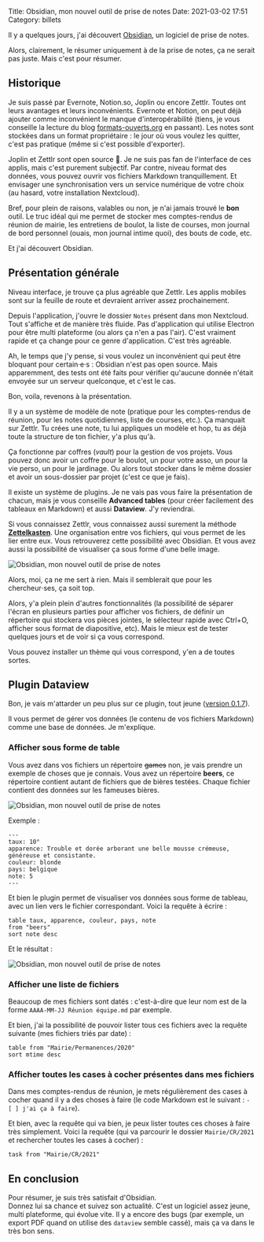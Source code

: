 Title: Obsidian, mon nouvel outil de prise de notes
Date: 2021-03-02 17:51
Category: billets

Il y a quelques jours, j'ai découvert [Obsidian](https://obsidian.md/), un logiciel de prise de notes.

Alors, clairement, le résumer uniquement à de la prise de notes, ça ne serait pas juste. Mais c'est pour résumer.

## Historique

Je suis passé par Evernote, Notion.so, Joplin ou encore Zettlr. Toutes ont leurs avantages et leurs inconvénients. Evernote et Notion, on peut déjà ajouter comme inconvénient le manque d'interopérabilité (tiens, je vous conseille la lecture du blog [formats-ouverts.org](https://formats-ouverts.org/) en passant). Les notes sont stockées dans un format propriétaire : le jour où vous voulez les quitter, c'est pas pratique (même si c'est possible d'exporter).

Joplin et Zettlr sont open source 🎉. Je ne suis pas fan de l'interface de ces applis, mais c'est purement subjectif. Par contre, niveau format des données, vous pouvez ouvrir vos fichiers Markdown tranquillement. Et envisager une synchronisation vers un service numérique de votre choix (au hasard, votre installation Nextcloud).

Bref, pour plein de raisons, valables ou non, je n'ai jamais trouvé le **bon** outil. Le truc idéal qui me permet de stocker mes comptes-rendus de réunion de mairie, les entretiens de boulot, la liste de courses, mon journal de bord personnel (ouais, mon journal intime quoi), des bouts de code, etc.

Et j'ai découvert Obsidian.

## Présentation générale

Niveau interface, je trouve ça plus agréable que Zettlr. Les applis mobiles sont sur la feuille de route et devraient arriver assez prochainement.  

Depuis l'application, j'ouvre le dossier `Notes` présent dans mon Nextcloud. Tout s'affiche et de manière très fluide. Pas d'application qui utilise Electron pour être multi plateforme (ou alors ça n'en a pas l'air). C'est vraiment rapide et ça change pour ce genre d'application. C'est très agréable.

Ah, le temps que j'y pense, si vous voulez un inconvénient qui peut être bloquant pour certain·e·s : Obsidian n'est pas open source. Mais apparemment, des tests ont été faits pour vérifier qu'aucune donnée n'était envoyée sur un serveur quelconque, et c'est le cas.

Bon, voila, revenons à la présentation.

Il y a un système de modèle de note (pratique pour les comptes-rendus de réunion, pour les notes quotidiennes, liste de courses, etc.). Ça manquait sur Zettlr. Tu crées une note, tu lui appliques un modèle et hop, tu as déjà toute la structure de ton fichier, y'a plus qu'à.

Ça fonctionne par coffres (*vault*) pour la gestion de vos projets. Vous pouvez donc avoir un coffre pour le boulot, un pour votre asso, un pour la vie perso, un pour le jardinage. Ou alors tout stocker dans le même dossier et avoir un sous-dossier par projet (c'est ce que je fais).

Il existe un système de plugins. Je ne vais pas vous faire la présentation de chacun, mais je vous conseille **Advanced tables** (pour créer facilement des tableaux en Markdown) et aussi **Dataview**. J'y reviendrai.

Si vous connaissez Zettlr, vous connaissez aussi surement la méthode [**Zettelkasten**](https://fr.wikipedia.org/wiki/Zettelkasten). Une organisation entre vos fichiers, qui vous permet de les lier entre eux.  Vous retrouverez cette possibilité avec Obsidian. Et vous avez aussi la possibilité de visualiser ça sous forme d'une belle image.

![Obsidian, mon nouvel outil de prise de notes]({static}/images/obsidian/EvYsxUdWYAIGh2o.jpg#full "")

Alors, moi, ça ne me sert à rien. Mais il semblerait que pour les chercheur⋅ses, ça soit top.

Alors, y'a plein plein d'autres fonctionnalités (la possibilité de séparer l'écran en plusieurs parties pour afficher vos fichiers, de définir un répertoire qui stockera vos pièces jointes, le sélecteur rapide avec Ctrl+O, afficher sous format de diapositive, etc). Mais le mieux est de tester quelques jours et de voir si ça vous correspond.

Vous pouvez installer un thème qui vous correspond, y'en a de toutes sortes.

## Plugin Dataview

Bon, je vais m'attarder un peu plus sur ce plugin, tout jeune ([version 0.1.7](https://github.com/blacksmithgu/obsidian-dataview)).

Il vous permet de gérer vos données (le contenu de vos fichiers Markdown) comme une base de données. Je m'explique.

### Afficher sous forme de table

Vous avez dans vos fichiers un répertoire ~~games~~ non, je vais prendre un exemple de choses que je connais. Vous avez un répertoire **beers**, ce répertoire contient autant de fichiers que de bières testées. Chaque fichier contient des données sur les fameuses bières.

![Obsidian, mon nouvel outil de prise de notes]({static}/images/obsidian/dossier-beers.png#mid "")

Exemple :

```
---
taux: 10°
apparence: Trouble et dorée arborant une belle mousse crémeuse, généreuse et consistante.
couleur: blonde
pays: belgique
note: 5
---
```

Et bien le plugin permet de visualiser vos données sous forme de tableau, avec un lien vers le fichier correspondant. Voici la requête à écrire :

```dataview
table taux, apparence, couleur, pays, note
from "beers"
sort note desc
```

Et le résultat :

![Obsidian, mon nouvel outil de prise de notes]({static}/images/obsidian/beer_data.png#mid "")

### Afficher une liste de fichiers

Beaucoup de mes fichiers sont datés : c'est-à-dire que leur nom est de la forme `AAAA-MM-JJ Réunion équipe.md` par exemple.

Et bien, j'ai la possibilité de pouvoir lister tous ces fichiers avec la requête suivante (mes fichiers triés par date) :

```dataview
table from "Mairie/Permanences/2020"
sort mtime desc
```

### Afficher toutes les cases à cocher présentes dans mes fichiers

Dans mes comptes-rendus de réunion, je mets régulièrement des cases à cocher quand il y a des choses à faire (le code Markdown est le suivant : `- [ ] j'ai ça à faire`).

Et bien, avec la requête qui va bien, je peux lister toutes ces choses à faire très simplement. Voici la requête (qui va parcourir le dossier `Mairie/CR/2021` et rechercher toutes les cases à cocher) :

```dataview
task from "Mairie/CR/2021"
```

## En conclusion

Pour résumer, je suis très satisfait d'Obsidian.  
Donnez lui sa chance et suivez son actualité. C'est un logiciel assez jeune, multi plateforme, qui évolue vite. Il y a encore des bugs (par exemple, un export PDF quand on utilise des `dataview` semble cassé), mais ça va dans le très bon sens.
